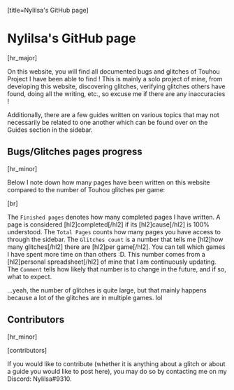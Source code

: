 [title=Nylilsa's GitHub page]
# Nylilsa's GitHub page

[hr_major]  

On this website, you will find all documented bugs and glitches of Touhou Project I have been able to find ! This is mainly a solo project of mine, from developing this website, discovering glitches, verifying glitches others have found, doing all the writing, etc., so excuse me if there are any inaccuracies !

Additionally, there are a few guides written on various topics that may not necessarily be related to one another which can be found over on the Guides section in the sidebar.

## Bugs/Glitches pages progress
[hr_minor]

Below I note down how many pages have been written on this website compared to the number of Touhou glitches per game:

<div id='progress-table'></div>
[br]

The ``Finished pages`` denotes how many completed pages I have written. A page is considered [hl2]completed[/hl2] if its [hl2]cause[/hl2] is 100% understood. 
The ``Total Pages`` counts how many pages you have access to through the sidebar.
The ``Glitches count`` is a number that tells me [hl2]how many glitches[/hl2] there are [hl2]per game[/hl2]. You can tell which games I have spent more time on than others :D.  This number comes from a [hl2]personal spreadsheet[/hl2] of mine that I am continuously updating.
The ``Comment`` tells how likely that number is to change in the future, and if so, what to expect.

...yeah, the number of glitches is quite large, but that mainly happens because a lot of the glitches are in multiple games. lol

## Contributors
[hr_minor] 

[contributors]


If you would like to contribute (whether it is anything about a glitch or about a guide you would like to post here), you may do so by contacting me on my Discord: Nylilsa#9310.
